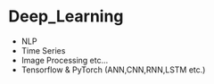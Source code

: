 # Deep_Learning

* NLP
* Time Series
* Image Processing etc...
* Tensorflow & PyTorch (ANN,CNN,RNN,LSTM etc.)
